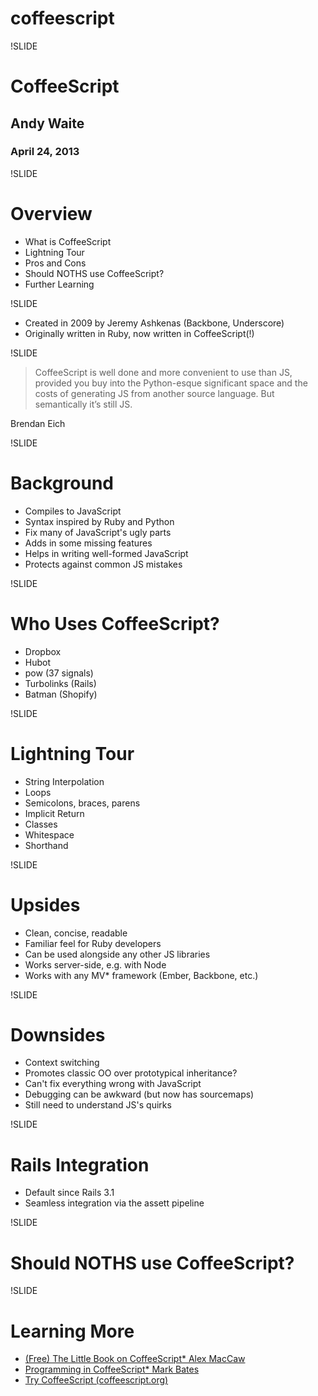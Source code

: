 # coffeescript

!SLIDE

# CoffeeScript

## Andy Waite
### April 24, 2013

!SLIDE

# Overview

* What is CoffeeScript
* Lightning Tour
* Pros and Cons
* Should NOTHS use CoffeeScript?
* Further Learning

!SLIDE

* Created in 2009 by Jeremy Ashkenas (Backbone, Underscore)
* Originally written in Ruby, now written in CoffeeScript(!)

!SLIDE

> CoffeeScript is well done and more convenient to use than JS, provided you buy into the Python-esque significant space and the costs of generating JS from another source language. But semantically it’s still JS.

Brendan Eich

!SLIDE

# Background

* Compiles to JavaScript
* Syntax inspired by Ruby and Python
* Fix many of JavaScript's ugly parts
* Adds in some missing features
* Helps in writing well-formed JavaScript
* Protects against common JS mistakes

!SLIDE

# Who Uses CoffeeScript?

* Dropbox
* Hubot
* pow (37 signals)
* Turbolinks (Rails)
* Batman (Shopify)

!SLIDE

# Lightning Tour

* String Interpolation
* Loops
* Semicolons, braces, parens
* Implicit Return
* Classes
* Whitespace
* Shorthand

!SLIDE

# Upsides

* Clean, concise, readable
* Familiar feel for Ruby developers
* Can be used alongside any other JS libraries
* Works server-side, e.g. with Node
* Works with any MV* framework (Ember, Backbone, etc.)

!SLIDE

# Downsides

* Context switching
* Promotes classic OO over prototypical inheritance?
* Can't fix everything wrong with JavaScript
* Debugging can be awkward (but now has sourcemaps)
* Still need to understand JS's quirks

!SLIDE

# Rails Integration

* Default since Rails 3.1
* Seamless integration via the assett pipeline

!SLIDE

# Should NOTHS use CoffeeScript?

!SLIDE

# Learning More

* [(Free) The Little Book on CoffeeScript* Alex MacCaw](http://arcturo.github.io/library/coffeescript/)
* [Programming in CoffeeScript* Mark Bates](http://metabates.com/books.html)
* [Try CoffeeScript (coffeescript.org)](http://coffeescript.org/)
